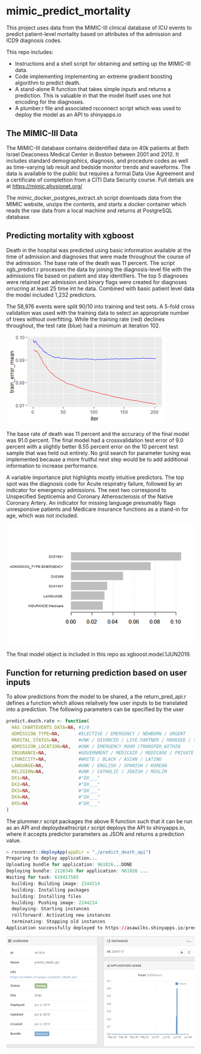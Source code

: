 # mimic_predict_mortality

This project uses data from the MIMIC-III clinical database of ICU events to predict patient-level mortality based on attributes of the admission and ICD9 diagnosis codes.

This repo includes:
  - Instructions and a shell script for obtaining and setting up the MIMIC-III data.
  - Code implementing implementing an extreme gradient boosting algorithm to predict death.
  - A stand-alone R function that takes simple inputs and returns a prediction.  This is valuable in that the model itself uses one hot encoding for the diagnoses.
  - A plumber.r file and associated rsconnect script which was used to deploy the model as an API to shinyapps.io

## The MIMIC-III Data

The MIMIC-III database contains deidentified data on 40k patients at Beth Israel Deaconess Medical Center in Boston between 2001 and 2012. 
It includes standard demographics, diagnosis, and procedure codes as well as time-varying lab result and bedside monitor trends and waveforms.
The data is available to the public but requires a formal Data Use Agreement and a certificate of complettion from a CITI Data Security course.  Full detials are at https://mimic.physionet.org/

The mimic_docker_postgres_extract.sh script downloads data from the MIMIC website, unzips the contents, and starts a docker container which reads the raw data from a local machine and returns at PostgreSQL database.

## Predicting mortality with xgboost

Death in the hospital was predicted using basic information available at the time of admission and diagnoses that were made throughout the course of the admission.  The base rate of the death was 11 percent.  The script xgb_predict.r processes the data by joining the diagnosis-level file with the admissions file based on patient and stay identifiers.  The top 5 diagnoses were retained per admission and binary flags were created for diagnoses orrucring at least 25 time int he data. Combined with basic patient level data the model included 1,232 predictors.

The 58,976 events were split 90/10 into training and test sets.  A 5-fold cross validation was used with the training data to select an appropriate number of trees without overfitting. While the training rate (red) declines throughout, the test rate (blue) had a minimum at iteration 102.

![alt text](https://github.com/AsaWilks/mimic_predict_mortality/blob/master/xgb.cv.June1.png)

The base rate of death was 11 percent and the accuracy of the final model was 91.0 percent. The final model had a crossvalidation test error of 9.0 percent with a slightly better 8.55 percent error on the 10 percent test sample that was held out entirely.  No grid search for parameter tuning was implemented because a more fruitful next step would be to add additional information to increase performance.

A variable importance plot highlights mostly intuitive predictors.  The top spot was the diagnosis code for Acute respiratry failure, followed by an indicator for emergency admissions.  The next two correspond to Unspecified Septicemia and Coronary Atherosclerosis of the Native Coronary Artery.  An indicator for missing language presumably flags unresponsive patients and Medicare insurance functions as a stand-in for age, which was not included.

![alt text](https://github.com/AsaWilks/mimic_predict_mortality/blob/master/importance.xgb.June1.png)

The final model object is included in this repo as xgboost.model.1JUN2019.

## Function for returning prediction based on user inputs

To allow predictions from the model to be shared, a the return_pred_api.r defines a function which allows relaitvely few user inputs to be translated into a prediction.  The following parameters can be specified by the user

```r
predict.death.rate <- function(
  HAS_CHARTEVENTS_DATA=NA, #1/0
  ADMISSION_TYPE=NA,       #ELECTIVE / EMERGENCY / NEWBORN / URGENT
  MARITAL_STATUS=NA,       #UNK / DIVORCED / LIFE.PARTNER / MARRIED / SEPARATED / SINGLE / WIDOWED
  ADMISSION_LOCATION=NA,   #UNK / EMERGENCY_ROOM /TRANSFER_WITHIN
  INSURANCE=NA,            #GOVERNMENT / MEDICAID / MEDICARE / PRIVATE / SELFPAY
  ETHNICITY=NA,            #WHITE / BLACK / ASIAN / LATINO
  LANGUAGE=NA,             #UNK / ENGLISH / SPANISH / KOREAN
  RELIGION=NA,             #UNK / CATHOLIC / JEWISH / MUSLIM
  DX1=NA,                  #"DX___"
  DX2=NA,                  #"DX___"
  DX3=NA,                  #"DX___"
  DX4=NA,                  #"DX___"
  DX5=NA                   #"DX___"
)
```

The plummer.r script packages the above R function such that it can be run as an API and deploydeathscript.r script deploys the API to shinyapps.io, where it accepts predictor parameters as JSON and returns a prediction value.

```r
> rsconnect::deployApp(appDir = "./predict_death_api")
Preparing to deploy application...
Uploading bundle for application: 961826...DONE
Deploying bundle: 2128346 for application: 961826 ...
Waiting for task: 619417585
  building: Building image: 2244214
  building: Installing packages
  building: Installing files
  building: Pushing image: 2244214
  deploying: Starting instances
  rollforward: Activating new instances
  terminating: Stopping old instances
Application successfully deployed to https://asawilks.shinyapps.io/predict_death_api/
```
![alt text](https://github.com/AsaWilks/mimic_predict_mortality/blob/master/predictdeath_api_details.png)




















